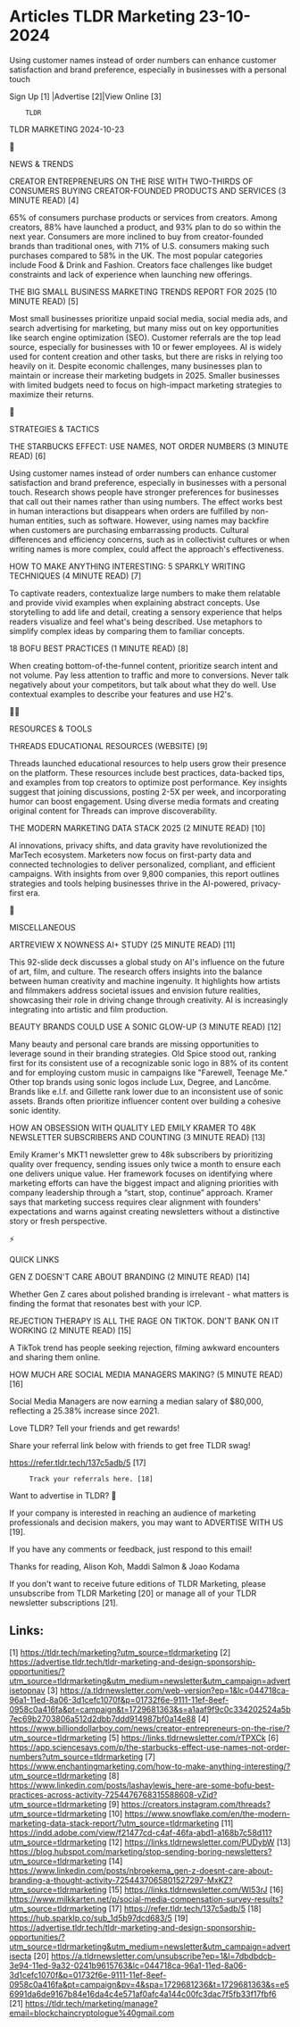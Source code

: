 # Articles TLDR Marketing 23-10-2024

Using customer names instead of order numbers can enhance customer
satisfaction and brand preference, especially in businesses with a
personal
touch ‌ ‌ ‌ ‌ ‌ ‌ ‌ ‌ ‌ ‌ ‌ ‌ ‌ ‌ ‌ ‌ ‌ ‌ ‌ ‌ ‌ ‌ ‌ ‌ ‌ ‌  ‌ ‌ ‌ ‌ ‌ ‌ ‌ ‌ ‌ ‌ ‌ ‌ ‌ ‌ ‌ ‌ ‌ ‌ ‌ ‌ ‌ ‌ ‌ ‌ ‌ ‌ 


 Sign Up [1] |Advertise [2]|View Online [3] 

		TLDR 

TLDR MARKETING 2024-10-23

📱 

NEWS & TRENDS

 CREATOR ENTREPRENEURS ON THE RISE WITH TWO-THIRDS OF CONSUMERS BUYING
CREATOR-FOUNDED PRODUCTS AND SERVICES (3 MINUTE READ) [4] 

 65% of consumers purchase products or services from creators. Among
creators, 88% have launched a product, and 93% plan to do so within
the next year. Consumers are more inclined to buy from creator-founded
brands than traditional ones, with 71% of U.S. consumers making such
purchases compared to 58% in the UK. The most popular categories
include Food & Drink and Fashion. Creators face challenges like budget
constraints and lack of experience when launching new offerings. 

 THE BIG SMALL BUSINESS MARKETING TRENDS REPORT FOR 2025 (10 MINUTE
READ) [5] 

 Most small businesses prioritize unpaid social media, social media
ads, and search advertising for marketing, but many miss out on key
opportunities like search engine optimization (SEO). Customer
referrals are the top lead source, especially for businesses with 10
or fewer employees. AI is widely used for content creation and other
tasks, but there are risks in relying too heavily on it. Despite
economic challenges, many businesses plan to maintain or increase
their marketing budgets in 2025. Smaller businesses with limited
budgets need to focus on high-impact marketing strategies to maximize
their returns. 

🚀 

STRATEGIES & TACTICS

 THE STARBUCKS EFFECT: USE NAMES, NOT ORDER NUMBERS (3 MINUTE READ)
[6] 

 Using customer names instead of order numbers can enhance customer
satisfaction and brand preference, especially in businesses with a
personal touch. Research shows people have stronger preferences for
businesses that call out their names rather than using numbers. The
effect works best in human interactions but disappears when orders are
fulfilled by non-human entities, such as software. However, using
names may backfire when customers are purchasing embarrassing
products. Cultural differences and efficiency concerns, such as in
collectivist cultures or when writing names is more complex, could
affect the approach's effectiveness. 

 HOW TO MAKE ANYTHING INTERESTING: 5 SPARKLY WRITING TECHNIQUES (4
MINUTE READ) [7] 

 To captivate readers, contextualize large numbers to make them
relatable and provide vivid examples when explaining abstract
concepts. Use storytelling to add life and detail, creating a sensory
experience that helps readers visualize and feel what's being
described. Use metaphors to simplify complex ideas by comparing them
to familiar concepts. 

 18 BOFU BEST PRACTICES (1 MINUTE READ) [8] 

 When creating bottom-of-the-funnel content, prioritize search intent
and not volume. Pay less attention to traffic and more to conversions.
Never talk negatively about your competitors, but talk about what they
do well. Use contextual examples to describe your features and use
H2's. 

🧑‍💻 

RESOURCES & TOOLS

 THREADS EDUCATIONAL RESOURCES (WEBSITE) [9] 

 Threads launched educational resources to help users grow their
presence on the platform. These resources include best practices,
data-backed tips, and examples from top creators to optimize post
performance. Key insights suggest that joining discussions, posting
2-5X per week, and incorporating humor can boost engagement. Using
diverse media formats and creating original content for Threads can
improve discoverability. 

 THE MODERN MARKETING DATA STACK 2025 (2 MINUTE READ) [10] 

 AI innovations, privacy shifts, and data gravity have revolutionized
the MarTech ecosystem. Marketers now focus on first-party data and
connected technologies to deliver personalized, compliant, and
efficient campaigns. With insights from over 9,800 companies, this
report outlines strategies and tools helping businesses thrive in the
AI-powered, privacy-first era. 

🎁 

MISCELLANEOUS

 ARTREVIEW X NOWNESS AI+ STUDY (25 MINUTE READ) [11] 

 This 92-slide deck discusses a global study on AI's influence on the
future of art, film, and culture. The research offers insights into
the balance between human creativity and machine ingenuity. It
highlights how artists and filmmakers address societal issues and
envision future realities, showcasing their role in driving change
through creativity. AI is increasingly integrating into artistic and
film production. 

 BEAUTY BRANDS COULD USE A SONIC GLOW-UP (3 MINUTE READ) [12] 

 Many beauty and personal care brands are missing opportunities to
leverage sound in their branding strategies. Old Spice stood out,
ranking first for its consistent use of a recognizable sonic logo in
88% of its content and for employing custom music in campaigns like
"Farewell, Teenage Me." Other top brands using sonic logos include
Lux, Degree, and Lancôme. Brands like e.l.f. and Gillette rank lower
due to an inconsistent use of sonic assets. Brands often prioritize
influencer content over building a cohesive sonic identity. 

 HOW AN OBSESSION WITH QUALITY LED EMILY KRAMER TO 48K NEWSLETTER
SUBSCRIBERS AND COUNTING (3 MINUTE READ) [13] 

 Emily Kramer's MKT1 newsletter grew to 48k subscribers by
prioritizing quality over frequency, sending issues only twice a month
to ensure each one delivers unique value. Her framework focuses on
identifying where marketing efforts can have the biggest impact and
aligning priorities with company leadership through a “start, stop,
continue” approach. Kramer says that marketing success requires
clear alignment with founders' expectations and warns against creating
newsletters without a distinctive story or fresh perspective. 

⚡ 

QUICK LINKS

 GEN Z DOESN'T CARE ABOUT BRANDING (2 MINUTE READ) [14] 

 Whether Gen Z cares about polished branding is irrelevant - what
matters is finding the format that resonates best with your ICP. 

 REJECTION THERAPY IS ALL THE RAGE ON TIKTOK. DON'T BANK ON IT WORKING
(2 MINUTE READ) [15] 

 A TikTok trend has people seeking rejection, filming awkward
encounters and sharing them online. 

 HOW MUCH ARE SOCIAL MEDIA MANAGERS MAKING? (5 MINUTE READ) [16] 

 Social Media Managers are now earning a median salary of $80,000,
reflecting a 25.38% increase since 2021. 

Love TLDR? Tell your friends and get rewards!

 Share your referral link below with friends to get free TLDR swag! 

 https://refer.tldr.tech/137c5adb/5 [17] 

		 Track your referrals here. [18] 

Want to advertise in TLDR? 📰

 If your company is interested in reaching an audience of marketing
professionals and decision makers, you may want to ADVERTISE WITH US
[19]. 

 If you have any comments or feedback, just respond to this email! 

Thanks for reading, 
Alison Koh, Maddi Salmon & Joao Kodama 

If you don't want to receive future editions of TLDR Marketing, please
unsubscribe from TLDR Marketing [20] or manage all of your TLDR
newsletter subscriptions [21]. 

 

Links:
------
[1] https://tldr.tech/marketing?utm_source=tldrmarketing
[2] https://advertise.tldr.tech/tldr-marketing-and-design-sponsorship-opportunities/?utm_source=tldrmarketing&utm_medium=newsletter&utm_campaign=advertisetopnav
[3] https://a.tldrnewsletter.com/web-version?ep=1&lc=044718ca-96a1-11ed-8a06-3d1cefc1070f&p=01732f6e-9111-11ef-8eef-0958c0a416fa&pt=campaign&t=1729681363&s=a1aaf9f9c0c334202524a5b7ec69b2703806a512d2dbb7ddd914987bf0a14e88
[4] https://www.billiondollarboy.com/news/creator-entrepreneurs-on-the-rise/?utm_source=tldrmarketing
[5] https://links.tldrnewsletter.com/rTPXCk
[6] https://app.sciencesays.com/p/the-starbucks-effect-use-names-not-order-numbers?utm_source=tldrmarketing
[7] https://www.enchantingmarketing.com/how-to-make-anything-interesting/?utm_source=tldrmarketing
[8] https://www.linkedin.com/posts/lashaylewis_here-are-some-bofu-best-practices-across-activity-7254476768315588608-vZid?utm_source=tldrmarketing
[9] https://creators.instagram.com/threads?utm_source=tldrmarketing
[10] https://www.snowflake.com/en/the-modern-marketing-data-stack-report/?utm_source=tldrmarketing
[11] https://indd.adobe.com/view/f21477cd-c4af-46fa-abd1-a168b7c58d11?utm_source=tldrmarketing
[12] https://links.tldrnewsletter.com/PUDybW
[13] https://blog.hubspot.com/marketing/stop-sending-boring-newsletters?utm_source=tldrmarketing
[14] https://www.linkedin.com/posts/nbroekema_gen-z-doesnt-care-about-branding-a-thought-activity-7254437065801527297-MxKZ?utm_source=tldrmarketing
[15] https://links.tldrnewsletter.com/Wl53rJ
[16] https://www.milkkarten.net/p/social-media-compensation-survey-results?utm_source=tldrmarketing
[17] https://refer.tldr.tech/137c5adb/5
[18] https://hub.sparklp.co/sub_1d5b97dcd683/5
[19] https://advertise.tldr.tech/tldr-marketing-and-design-sponsorship-opportunities/?utm_source=tldrmarketing&utm_medium=newsletter&utm_campaign=advertisecta
[20] https://a.tldrnewsletter.com/unsubscribe?ep=1&l=7dbdbdcb-3e94-11ed-9a32-0241b9615763&lc=044718ca-96a1-11ed-8a06-3d1cefc1070f&p=01732f6e-9111-11ef-8eef-0958c0a416fa&pt=campaign&pv=4&spa=1729681236&t=1729681363&s=e56991da6de9167b84e16da4c4e571af0afc4a144c00fc3dac7f5fb33f17fbf6
[21] https://tldr.tech/marketing/manage?email=blockchaincryptologue%40gmail.com